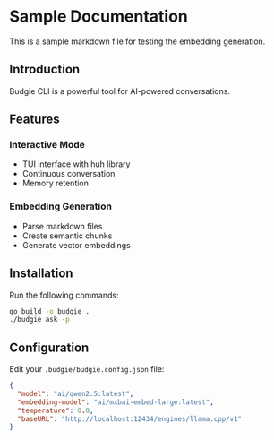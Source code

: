 # Sample Documentation

This is a sample markdown file for testing the embedding generation.

## Introduction

Budgie CLI is a powerful tool for AI-powered conversations.

## Features

### Interactive Mode
- TUI interface with huh library
- Continuous conversation
- Memory retention

### Embedding Generation
- Parse markdown files
- Create semantic chunks
- Generate vector embeddings

## Installation

Run the following commands:

```bash
go build -o budgie .
./budgie ask -p
```

## Configuration

Edit your `.budgie/budgie.config.json` file:

```json
{
  "model": "ai/qwen2.5:latest",
  "embedding-model": "ai/mxbai-embed-large:latest",
  "temperature": 0.8,
  "baseURL": "http://localhost:12434/engines/llama.cpp/v1"
}
```